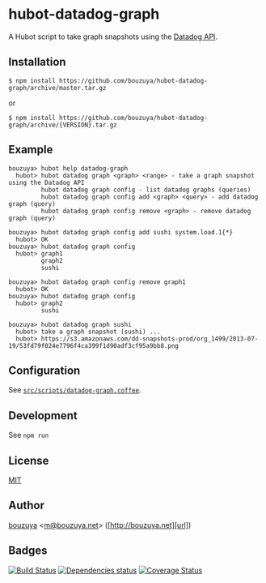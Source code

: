 # hubot-datadog-graph

A Hubot script to take graph snapshots using the [Datadog API](http://docs.datadoghq.com/api/).

## Installation

    $ npm install https://github.com/bouzuya/hubot-datadog-graph/archive/master.tar.gz

or

    $ npm install https://github.com/bouzuya/hubot-datadog-graph/archive/{VERSION}.tar.gz

## Example

    bouzuya> hubot help datadog-graph
      hubot> hubot datadog graph <graph> <range> - take a graph snapshot using the Datadog API
             hubot datadog graph config - list datadog graphs (queries)
             hubot datadog graph config add <graph> <query> - add datadog graph (query)
             hubot datadog graph config remove <graph> - remove datadog graph (query)

    bouzuya> hubot datadog graph config add sushi system.load.1{*}
      hubot> OK
    bouzuya> hubot datadog graph config
      hubot> graph1
             graph2
             sushi

    bouzuya> hubot datadog graph config remove graph1
      hubot> OK
    bouzuya> hubot datadog graph config
      hubot> graph2
             sushi

    bouzuya> hubot datadog graph sushi
      hubot> take a graph snapshot (sushi) ...
      hubot> https://s3.amazonaws.com/dd-snapshots-prod/org_1499/2013-07-19/53fd79f024e7796f4ca399f1d90adf3cf95a9bb8.png

## Configuration

See [`src/scripts/datadog-graph.coffee`](src/scripts/datadog-graph.coffee).

## Development

See `npm run`

## License

[MIT](LICENSE)

## Author

[bouzuya][user] &lt;[m@bouzuya.net][mail]&gt; ([http://bouzuya.net][url])

## Badges

[![Build Status][travis-badge]][travis]
[![Dependencies status][david-dm-badge]][david-dm]
[![Coverage Status][coveralls-badge]][coveralls]

[travis]: https://travis-ci.org/bouzuya/hubot-datadog-graph
[travis-badge]: https://travis-ci.org/bouzuya/hubot-datadog-graph.svg?branch=master
[david-dm]: https://david-dm.org/bouzuya/hubot-datadog-graph
[david-dm-badge]: https://david-dm.org/bouzuya/hubot-datadog-graph.png
[coveralls]: https://coveralls.io/r/bouzuya/hubot-datadog-graph
[coveralls-badge]: https://img.shields.io/coveralls/bouzuya/hubot-datadog-graph.svg
[user]: https://github.com/bouzuya
[mail]: mailto:m@bouzuya.net
[url]: http://bouzuya.net


